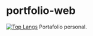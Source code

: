 # portfolio-web
[![Top Langs](https://github-readme-stats.vercel.app/api/top-langs/?username=donatofranco)](https://github.com/donatofranco/portfolio-web)
Portafolio personal.
